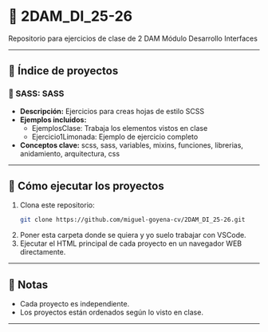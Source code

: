 
# 📘 2DAM_DI_25-26

Repositorio para ejercicios de clase de 2 DAM
Módulo Desarrollo Interfaces

---

## 📑 Índice de proyectos

### 🔹 SASS: **SASS**
- **Descripción:** Ejercicios para creas hojas de estilo SCSS  
- **Ejemplos incluidos:**  
  - EjemplosClase: Trabaja los elementos vistos en clase
  - Ejercicio1Limonada: Ejemplo de ejercicio completo
- **Conceptos clave:** scss, sass, variables, mixins, funciones, librerias, anidamiento, arquitectura, css

---

## 🚀 Cómo ejecutar los proyectos
1. Clona este repositorio:
   ```bash
   git clone https://github.com/miguel-goyena-cv/2DAM_DI_25-26.git
   ```
2. Poner esta carpeta donde se quiera y yo suelo trabajar con VSCode.
3. Ejecutar el HTML principal de cada proyecto en un navegador WEB directamente.
---

## 📝 Notas
- Cada proyecto es independiente.  
- Los proyectos están ordenados según lo visto en clase.

---






